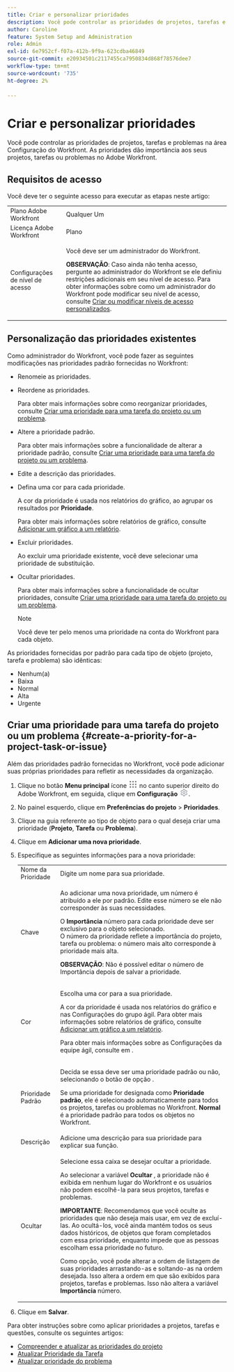 ```yaml
---
title: Criar e personalizar prioridades
description: Você pode controlar as prioridades de projetos, tarefas e problemas na área Configuração do Workfront. As prioridades dão importância aos seus projetos, tarefas ou problemas no Adobe Workfront.
author: Caroline
feature: System Setup and Administration
role: Admin
exl-id: 6e7952cf-f07a-412b-9f9a-623cdba46849
source-git-commit: e20934501c2117455ca7950834d868f78576dee7
workflow-type: tm+mt
source-wordcount: '735'
ht-degree: 2%

---
```


# Criar e personalizar prioridades

<!--
DON'T DELETE, DRAFT OR HIDE THIS ARTICLE. IT IS LINKED TO THE PRODUCT, THROUGH THE CONTEXT SENSITIVE HELP LINKS.
-->

Você pode controlar as prioridades de projetos, tarefas e problemas na área Configuração do Workfront. As prioridades dão importância aos seus projetos, tarefas ou problemas no Adobe Workfront.

## Requisitos de acesso

Você deve ter o seguinte acesso para executar as etapas neste artigo:

<table style="table-layout:auto"> 
 <col> 
 <col> 
 <tbody> 
  <tr> 
   <td role="rowheader">Plano Adobe Workfront</td> 
   <td>Qualquer Um</td> 
  </tr> 
  <tr> 
   <td role="rowheader">Licença Adobe Workfront</td> 
   <td>Plano</td> 
  </tr> 
  <tr> 
   <td role="rowheader">Configurações de nível de acesso</td> 
   <td> <p>Você deve ser um administrador do Workfront.</p> <p><b>OBSERVAÇÃO</b>: Caso ainda não tenha acesso, pergunte ao administrador do Workfront se ele definiu restrições adicionais em seu nível de acesso. Para obter informações sobre como um administrador do Workfront pode modificar seu nível de acesso, consulte <a href="../../../administration-and-setup/add-users/configure-and-grant-access/create-modify-access-levels.md" class="MCXref xref">Criar ou modificar níveis de acesso personalizados</a>.</p> </td> 
  </tr> 
 </tbody> 
</table>

## Personalização das prioridades existentes

Como administrador do Workfront, você pode fazer as seguintes modificações nas prioridades padrão fornecidas no Workfront:

* Renomeie as prioridades.
* Reordene as prioridades.

   Para obter mais informações sobre como reorganizar prioridades, consulte [Criar uma prioridade para uma tarefa do projeto ou um problema](#create-a-priority-for-a-project-task-or-issue).

* Altere a prioridade padrão.

   Para obter mais informações sobre a funcionalidade de alterar a prioridade padrão, consulte [Criar uma prioridade para uma tarefa do projeto ou um problema](#create-a-priority-for-a-project-task-or-issue).

* Edite a descrição das prioridades.
* Defina uma cor para cada prioridade.

   A cor da prioridade é usada nos relatórios do gráfico, ao agrupar os resultados por **Prioridade**.

   Para obter mais informações sobre relatórios de gráfico, consulte [Adicionar um gráfico a um relatório](../../../reports-and-dashboards/reports/creating-and-managing-reports/add-chart-report.md).

* Excluir prioridades.

   Ao excluir uma prioridade existente, você deve selecionar uma prioridade de substituição.

* Ocultar prioridades.

   Para obter mais informações sobre a funcionalidade de ocultar prioridades, consulte [Criar uma prioridade para uma tarefa do projeto ou um problema](#create-a-priority-for-a-project-task-or-issue).

   >[!NOTE]
   >
   >Você deve ter pelo menos uma prioridade na conta do Workfront para cada objeto.

As prioridades fornecidas por padrão para cada tipo de objeto (projeto, tarefa e problema) são idênticas:

* Nenhum(a)
* Baixa
* Normal
* Alta
* Urgente

## Criar uma prioridade para uma tarefa do projeto ou um problema {#create-a-priority-for-a-project-task-or-issue}

Além das prioridades padrão fornecidas no Workfront, você pode adicionar suas próprias prioridades para refletir as necessidades da organização.

1. Clique no botão **Menu principal** ícone ![](assets/main-menu-icon.png) no canto superior direito do Adobe Workfront, em seguida, clique em **Configuração** ![](assets/gear-icon-settings.png).

1. No painel esquerdo, clique em **Preferências do projeto** > **Prioridades**.

1. Clique na guia referente ao tipo de objeto para o qual deseja criar uma prioridade (**Projeto**, **Tarefa** ou **Problema**).
1. Clique em **Adicionar uma nova prioridade**.
1. Especifique as seguintes informações para a nova prioridade:

   <table style="table-layout:auto"> 
    <col> 
    <col> 
    <tbody> 
     <tr> 
      <td role="rowheader">Nome da Prioridade</td> 
      <td>Digite um nome para sua prioridade.</td> 
     </tr> 
     <tr> 
      <td role="rowheader">Chave</td> 
      <td> <p>Ao adicionar uma nova prioridade, um número é atribuído a ele por padrão. Edite esse número se ele não corresponder às suas necessidades.</p> <p>O <strong>Importância</strong> número para cada prioridade deve ser exclusivo para o objeto selecionado.<br>O número da prioridade reflete a importância do projeto, tarefa ou problema: o número mais alto corresponde à prioridade mais alta.</p> <p><b>OBSERVAÇÃO</b>: Não é possível editar o número de Importância depois de salvar a prioridade. </p> </td> 
     </tr> 
     <tr> 
      <td role="rowheader">Cor</td> 
      <td> <p>Escolha uma cor para a sua prioridade.</p> <p>A cor da prioridade é usada nos relatórios do gráfico e nas Configurações do grupo ágil. Para obter mais informações sobre relatórios de gráfico, consulte <a href="../../../reports-and-dashboards/reports/creating-and-managing-reports/add-chart-report.md" class="MCXref xref">Adicionar um gráfico a um relatório</a>.</p> <p>Para obter mais informações sobre as Configurações da equipe ágil, consulte em .</p> </td> 
     </tr> 
     <tr> 
      <td role="rowheader">Prioridade Padrão</td> 
      <td> <p>Decida se essa deve ser uma prioridade padrão ou não, selecionando o botão de opção .</p> <p>Se uma prioridade for designada como <strong>Prioridade padrão</strong>, ele é selecionado automaticamente para todos os projetos, tarefas ou problemas no Workfront. <strong>Normal</strong> é a prioridade padrão para todos os objetos no Workfront.</p> </td> 
     </tr> 
     <tr> 
      <td role="rowheader">Descrição</td> 
      <td>Adicione uma descrição para sua prioridade para explicar sua função.</td> 
     </tr> 
     <tr> 
      <td role="rowheader">Ocultar</td> 
      <td> <p>Selecione essa caixa se desejar ocultar a prioridade.</p><p>Ao selecionar a variável <b>Ocultar</b> , a prioridade não é exibida em nenhum lugar do Workfront e os usuários não podem escolhê-la para seus projetos, tarefas e problemas.</p> 
      <p><b>IMPORTANTE</b>: Recomendamos que você oculte as prioridades que não deseja mais usar, em vez de excluí-las. Ao ocultá-los, você ainda mantém todos os seus dados históricos, de objetos que foram completados com essa prioridade, enquanto impede que as pessoas escolham essa prioridade no futuro. </p>
      <p>Como opção, você pode alterar a ordem de listagem de suas prioridades arrastando-as e soltando-as na ordem desejada. Isso altera a ordem em que são exibidos para projetos, tarefas e problemas. Isso não altera a variável <b>Importância</b> número. </p></td> 
     </tr> 
    </tbody> 
   </table>

1. Clique em **Salvar**.

Para obter instruções sobre como aplicar prioridades a projetos, tarefas e questões, consulte os seguintes artigos:

* [Compreender e atualizar as prioridades do projeto](../../../manage-work/projects/planning-a-project/project-priority.md)
* [Atualizar Prioridade da Tarefa](../../../manage-work/tasks/task-information/task-priority.md)
* [Atualizar prioridade do problema](../../../manage-work/issues/issue-information/update-issue-priority.md)

